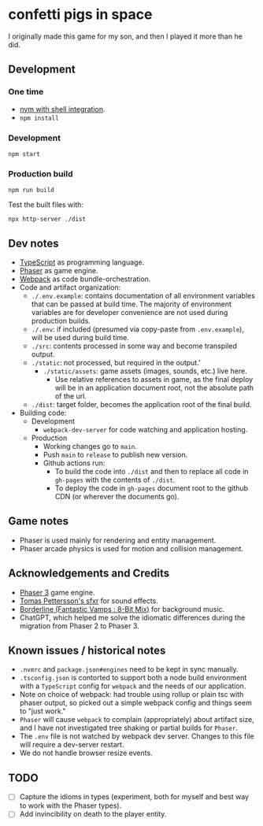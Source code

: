 # confetti pigs in space

I originally made this game for my son, and then I played it more than he did.


## Development

### One time

- [nvm with shell integration](https://github.com/nvm-sh/nvm?tab=readme-ov-file#deeper-shell-integration).
- `npm install`

### Development

`npm start`

### Production build

`npm run build`

Test the built files with:

`npx http-server ./dist`


## Dev notes

- [TypeScript](https://www.typescriptlang.org/) as programming language.
- [Phaser](https://phaser.io/) as game engine.
- [Webpack](https://webpack.js.org/) as code bundle-orchestration.
- Code and artifact organization:
  - `./.env.example`: contains documentation of all environment variables that can be passed at build time. The majority of environment variables are for developer convenience are not used during production builds.
  - `./.env`: if included (presumed via copy-paste from `.env.example`), will be used during build time.
  - `./src`: contents processed in some way and become transpiled output.
  - `./static`: not processed, but required in the output.'
    - `./static/assets`: game assets (images, sounds, etc.) live here.
      - Use relative references to assets in game, as the final deploy will be in an application document root, not the absolute path of the url.
  - `./dist`: target folder, becomes the application root of the final build.
- Building code:
  - Development
    - `webpack-dev-server` for code watching and application hosting.
  - Production
    - Working changes go to `main`.
    - Push `main` to `release` to publish new version.
    - Github actions run:
      - To build the code into  `./dist` and then to replace all code in `gh-pages` with the contents of `./dist`.
      - To deploy the code in `gh-pages` document root to the github CDN (or wherever the documents go).

## Game notes

- Phaser is used mainly for rendering and entity management.
- Phaser arcade physics is used for motion and collision management.

## Acknowledgements and Credits

- [Phaser 3](http://phaser.io) game engine.
- [Tomas Pettersson's sfxr](http://www.drpetter.se/project_sfxr.html) for sound effects.
- [Borderline (Fantastic Vamps : 8-Bit Mix)](http://dig.ccmixter.org/files/vamps/8749) for background music.
- ChatGPT, which helped me solve the idiomatic differences during the migration from Phaser 2 to Phaser 3.


## Known issues / historical notes

- `.nvmrc` and `package.json#engines` need to be kept in sync manually.
- `.tsconfig.json` is contorted to support both a node build environment with a `TypeScript` config for `webpack` and the needs of our application.
- Note on choice of webpack: had trouble using rollup or plain tsc with phaser output, so picked out a simple webpack config and things seem to "just work."
- `Phaser` will cause `webpack` to complain (appropriately) about artifact size, and I have not investigated tree shaking or partial builds for `Phaser`.
- The `.env` file is not watched by webpack dev server. Changes to this file will require a dev-server restart.
- We do not handle browser resize events.

## TODO

- [ ] Capture the idioms in types (experiment, both for myself and best way to work with the Phaser types).
- [ ] Add invincibility on death to the player entity.